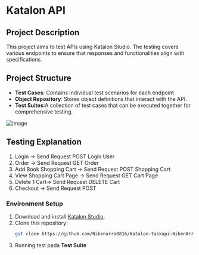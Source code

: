 # Katalon API

## Project Description
This project aims to test APIs using Katalon Studio. The testing covers various endpoints to ensure that responses and functionalities align with specifications.


## Project Structure
- **Test Cases**: Contains individual test scenarios for each endpoint
- **Object Repository**: Stores object definitions that interact with the API.
- **Test Suites**:A collection of test cases that can be executed together for comprehensive testing.

![image](https://github.com/user-attachments/assets/6817b3c4-f259-44ac-95fc-06073414e6ef)


## Testing Explanation
1. Login -> Send Request POST Login User
2. Order -> Send Request GET Order
3. Add Book Shopping Cart -> Send Request POST Shopping Cart
4. View Shopping Cart Page -> Send Request GET Cart Page
5. Delete 1 Cart-> Send Request DELETE Cart  
6. Checkout -> Send Request POST 


### Environment Setup
1. Download and install [Katalon Studio](https://www.katalon.com/download/).
2. Clone this repository:
   ```bash
   git clone https://github.com/Nikenarra0816/Katalon-taskapi-NikenArra.git
3. Running test pada **Test Suite**
